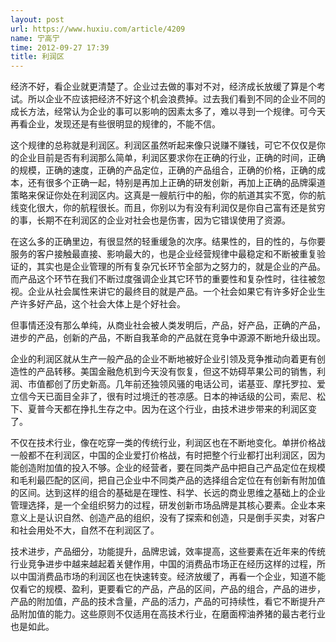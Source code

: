 ```yaml
---
layout: post
url: https://www.huxiu.com/article/4209
name: 宁高宁
time: 2012-09-27 17:39
title: 利润区
---
```

经济不好，看企业就更清楚了。企业过去做的事对不对，经济成长放缓了算是个考试。所以企业不应该把经济不好这个机会浪费掉。过去我们看到不同的企业不同的成长方法，经常认为企业的事可以影响的因素太多了，难以寻到一个规律。可今天再看企业，发现还是有些很明显的规律的，不能不信。

这个规律的总称就是利润区。利润区虽然听起来像只说赚不赚钱，可它不仅仅是你的企业目前是否有利润那么简单，利润区要求你在正确的行业，正确的时间，正确的规模，正确的速度，正确的产品定位，正确的产品组合，正确的价格，正确的成本，还有很多个正确一起，特别是再加上正确的研发创新，再加上正确的品牌渠道策略来保证你处在利润区内。这真是一艘航行中的船，你的航道其实不宽，你的航线变化很大，你的航程很长。而且，你别以为有没有利润仅是你自己富有还是贫穷的事，长期不在利润区的企业对社会也是伤害，因为它错误使用了资源。

在这么多的正确里边，有很显然的轻重缓急的次序。结果性的，目的性的，与你要服务的客户接触最直接、影响最大的，也是企业经营规律中最稳定和不断被重复验证的，其实也是企业管理的所有复杂冗长环节全部为之努力的，就是企业的产品。而产品这个环节在我们不断过度强调企业其它环节的重要性和复杂性时，往往被忽视。企业从社会属性来讲它的最终目的就是产品。一个社会如果它有许多好企业生产许多好产品，这个社会大体上是个好社会。

但事情还没有那么单纯，从商业社会被人类发明后，产品，好产品，正确的产品，进步的产品，创新的产品，不断自我革命的产品就在竞争中源源不断地升级出现。

企业的利润区就从生产一般产品的企业不断地被好企业引领及竞争推动向着更有创造性的产品转移。美国金融危机到今天没有恢复，但这不妨碍苹果公司的销售，利润、市值都创了历史新高。几年前还独领风骚的电话公司，诺基亚、摩托罗拉、爱立信今天已面目全非了，很有时过境迁的苍凉感。日本的神话级的公司，索尼、松下、夏普今天都在挣扎生存之中。因为在这个行业，由技术进步带来的利润区变了。

不仅在技术行业，像在吃穿一类的传统行业，利润区也在不断地变化。单拼价格战一般都不在利润区，中国的企业爱打价格战，有时把整个行业都打出利润区，因为能创造附加值的投入不够。企业的经营者，要在同类产品中把自己产品定位在规模和毛利最匹配的区间，把自己企业中不同类产品的选择组合定位在有创新有附加值的区间。达到这样的组合的基础是在理性、科学、长远的商业思维之基础上的企业管理选择，是一个全组织努力的过程，研发创新市场品牌是其核心要素。企业本来意义上是认识自然、创造产品的组织，没有了探索和创造，只是倒手买卖，对客户和社会用处不大，自然不在利润区了。

技术进步，产品细分，功能提升，品牌忠诚，效率提高，这些要素在近年来的传统行业竞争进步中越来越起着关健作用，中国的消费品市场正在经历这样的过程，所以中国消费品市场的利润区也在快速转变。经济放缓了，再看一个企业，知道不能仅看它的规模、盈利，更要看它的产品，产品的区间，产品的组合，产品的进步，产品的附加值，产品的技术含量，产品的活力，产品的可持续性，看它不断提升产品附加值的能力。这些原则不仅适用在高技术行业，在磨面榨油养猪的最古老行业也是如此。

